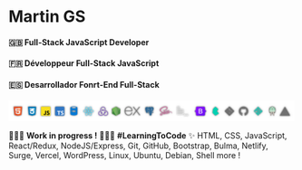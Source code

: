 # Martin GS

#### 🇬🇧 Full-Stack JavaScript Developer  
#### 🇫🇷 Développeur Full-Stack JavaScript  
#### 🇪🇸 Desarrollador Fonrt-End Full-Stack

![skills](https://github.com/Martin-GS/Martin-GS/blob/main/images/skills.png)

👷🏻‍♂️ __Work in progress !__ 👨🏻‍🎓 __#LearningToCode__ ✨ HTML, CSS, JavaScript, React/Redux, NodeJS/Express, Git, GitHub, Bootstrap, Bulma, Netlify, Surge, Vercel, WordPress, Linux, Ubuntu, Debian, Shell more !
